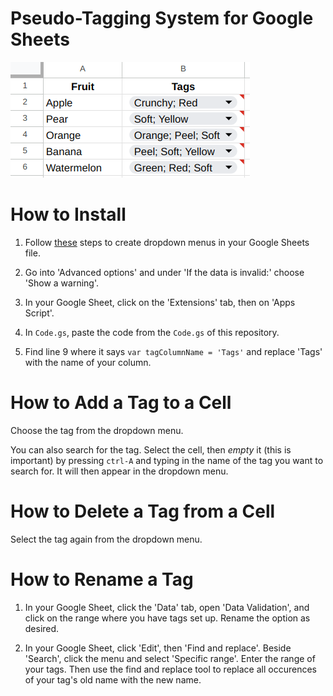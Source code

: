 # Pseudo-Tagging System for Google Sheets

![img1.png](/assets/img1.png)

# How to Install

1. Follow [these](https://support.google.com/docs/answer/186103) steps to create dropdown menus in your Google Sheets file.

2. Go into 'Advanced options' and under 'If the data is invalid:' choose 'Show a warning'.

3. In your Google Sheet, click on the 'Extensions' tab, then on 'Apps Script'.

4. In `Code.gs`, paste the code from the `Code.gs` of this repository.

5. Find line 9 where it says `var tagColumnName = 'Tags'` and replace 'Tags' with the name of your column.

# How to Add a Tag to a Cell

Choose the tag from the dropdown menu.

You can also search for the tag. Select the cell, then *empty* it (this is important) by pressing `ctrl-A` and typing in the name of the tag you want to search for. It will then appear in the dropdown menu.

# How to Delete a Tag from a Cell

Select the tag again from the dropdown menu.

# How to Rename a Tag

1. In your Google Sheet, click the 'Data' tab, open 'Data Validation', and click on the range where you have tags set up. Rename the option as desired.

2. In your Google Sheet, click 'Edit', then 'Find and replace'. Beside 'Search', click the menu and select 'Specific range'. Enter the range of your tags. Then use the find and replace tool to replace all occurences of your tag's old name with the new name.
